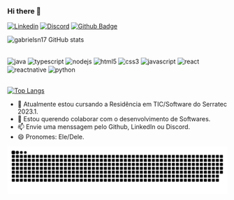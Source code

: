 ### Hi there 👋



[![Linkedin](https://img.shields.io/badge/LinkedIn-0077B5?style=for-the-badge&logo=linkedin&logoColor=white)](https://www.linkedin.com/in/gabriel-sant-anna-nogueira/)
[![Discord](https://img.shields.io/badge/Discord-7289DA?style=for-the-badge&logo=discord&logoColor=white)](https://discord.com/channels/@GabrielSant'AnnaNogueira#4985)
[![Github Badge](https://img.shields.io/badge/-Github-000?style=flat-square&logo=Github&logoColor=white&link=https://github.com/gabrielsn17)](https://github.com/gabrielsn17)

![gabrielsn17 GitHub stats](https://github-readme-stats.vercel.app/api?username=gabrielsn17&show_icons=true&theme=nightowl)


<div style="display: inline_block"><br/>
    <img align="center" alt="java" src="https://img.shields.io/badge/Java-ED8B00?style=for-the-badge&logo=java&logoColor=white" />
    <img align="center" alt="typescript" src="https://img.shields.io/badge/TypeScript-007ACC?style=for-the-badge&logo=typescript&logoColor=white" />
    <img align="center" alt="nodejs" src="https://img.shields.io/badge/Node.js-43853D?style=for-the-badge&logo=node.js&logoColor=white" />
    <img align="center" alt="html5" src="https://img.shields.io/badge/HTML5-E34F26?style=for-the-badge&logo=html5&logoColor=white" />
    <img align="center" alt="css3" src="https://img.shields.io/badge/CSS3-1572B6?style=for-the-badge&logo=css3&logoColor=white" />
    <img align="center" alt="javascript" src="https://img.shields.io/badge/JavaScript-323330?style=for-the-badge&logo=javascript&logoColor=F7DF1E" />
    <img align="center" alt="react" src="https://img.shields.io/badge/React-20232A?style=for-the-badge&logo=react&logoColor=61DAFB" />
    <img align="center" alt="reactnative" src="https://img.shields.io/badge/React_Native-20232A?style=for-the-badge&logo=react&logoColor=61DAFB" />
    <img align="center" alt="python" src="https://img.shields.io/badge/Python-FFD43B?style=for-the-badge&logo=python&logoColor=blue" />
    
</div></br>


[![Top Langs](https://github-readme-stats.vercel.app/api/top-langs/?username=gabrielsn17&hide_progress=true)](https://github.com/gabrielsn17/github-readme-stats)



- 🌱 Atualmente estou cursando a Residência em  TIC/Software do Serratec 2023.1.
- 👯 Estou querendo colaborar com o desenvolvimento de Softwares.
- 📫 Envie uma menssagem pelo Github, LinkedIn ou Discord.
- 😄 Pronomes: Ele/Dele.







![snake gif](https://github.com/debysouza/debysouza/blob/output/github-contribution-grid-snake.svg)


